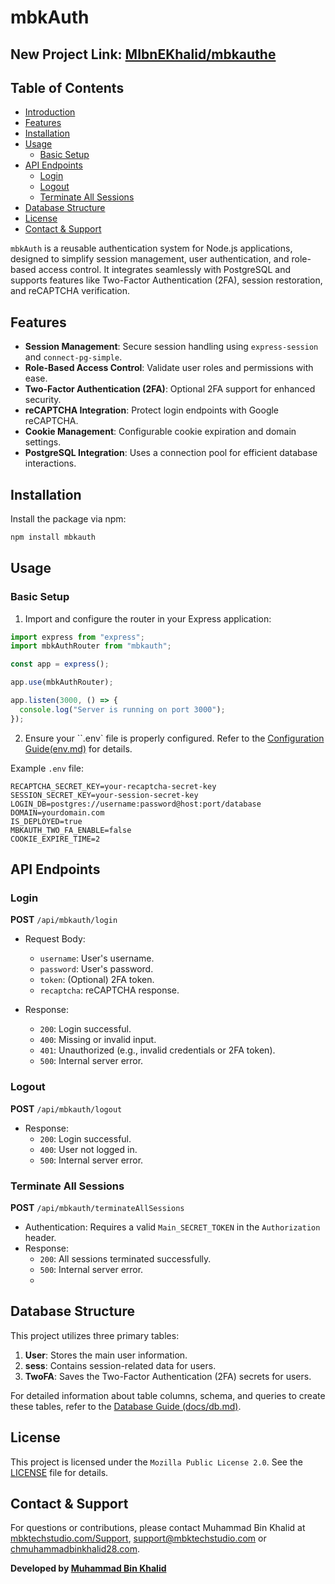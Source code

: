 # mbkAuth

## New Project Link: [MIbnEKhalid/mbkauthe](https://github.com/MIbnEKhalid/mbkauthe) 

## Table of Contents

- [Introduction](#mbkauth)
- [Features](#features)
- [Installation](#installation)
- [Usage](#usage)
  - [Basic Setup](#basic-setup)
- [API Endpoints](#api-endpoints)
  - [Login](#login)
  - [Logout](#logout)
  - [Terminate All Sessions](#terminate-all-sessions)
- [Database Structure](#database-structure)
- [License](#license)
- [Contact & Support](#contact--support)

`mbkAuth` is a reusable authentication system for Node.js applications, designed to simplify session management, user authentication, and role-based access control. It integrates seamlessly with PostgreSQL and supports features like Two-Factor Authentication (2FA), session restoration, and reCAPTCHA verification.

## Features

- **Session Management**: Secure session handling using `express-session` and `connect-pg-simple`.
- **Role-Based Access Control**: Validate user roles and permissions with ease.
- **Two-Factor Authentication (2FA)**: Optional 2FA support for enhanced security.
- **reCAPTCHA Integration**: Protect login endpoints with Google reCAPTCHA.
- **Cookie Management**: Configurable cookie expiration and domain settings.
- **PostgreSQL Integration**: Uses a connection pool for efficient database interactions.

## Installation

Install the package via npm:

```bash
npm install mbkauth
```

## Usage
### Basic Setup
1. Import and configure the router in your Express application:
```javascript
import express from "express";
import mbkAuthRouter from "mbkauth";

const app = express();

app.use(mbkAuthRouter);

app.listen(3000, () => {
  console.log("Server is running on port 3000");
});
```
2. Ensure your ``.env` file is properly configured. Refer to the [Configuration Guide(env.md)](env.md) for details.

Example `.env` file:
```code
RECAPTCHA_SECRET_KEY=your-recaptcha-secret-key
SESSION_SECRET_KEY=your-session-secret-key
LOGIN_DB=postgres://username:password@host:port/database
DOMAIN=yourdomain.com
IS_DEPLOYED=true
MBKAUTH_TWO_FA_ENABLE=false
COOKIE_EXPIRE_TIME=2
```

## API Endpoints

### Login

**POST** `/api/mbkauth/login`
- Request Body:
  - `username`: User's username.
  - `password`: User's password.
  - `token`: (Optional) 2FA token.
  - `recaptcha`: reCAPTCHA response.

- Response:
  - `200`: Login successful.
  - `400`: Missing or invalid input.
  - `401`: Unauthorized (e.g., invalid credentials or 2FA token).
  - `500`: Internal server error.

### Logout

**POST** `/api/mbkauth/logout`
- Response:
  - `200`: Login successful.
  - `400`: User not logged in.
  - `500`: Internal server error.

### Terminate All Sessions

**POST** `/api/mbkauth/terminateAllSessions`
- Authentication: Requires a valid `Main_SECRET_TOKEN` in the `Authorization` header.
- Response:
  - `200`: All sessions terminated successfully.
  - `500`: Internal server error.
  - 
  

## Database Structure

This project utilizes three primary tables:

1. **User**: Stores the main user information.
2. **sess**: Contains session-related data for users.
3. **TwoFA**: Saves the Two-Factor Authentication (2FA) secrets for users.

For detailed information about table columns, schema, and queries to create these tables, refer to the [Database Guide (docs/db.md)](docs/db.md).

## License
This project is licensed under the `Mozilla Public License 2.0`. See the [LICENSE](./LICENSE) file for details.



## Contact & Support

For questions or contributions, please contact Muhammad Bin Khalid at [mbktechstudio.com/Support](https://mbktechstudio.com/Support/), [support@mbktechstudio.com](mailto:support@mbktechstudio.com) or [chmuhammadbinkhalid28.com](mailto:chmuhammadbinkhalid28.com). 

**Developed by [Muhammad Bin Khalid](https://github.com/MIbnEKhalid)**
